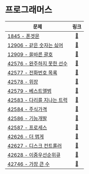# 프로그래머스

| 문제                            |                                  링크                                   |
|-------------------------------|:---------------------------------------------------------------------:|
| [1845 - 폰겟몬](./1845)          | [🔗](https://school.programmers.co.kr/learn/courses/30/lessons/1845)  |
| [12906 - 같은 숫자는 싫어](./12906)  | [🔗](https://school.programmers.co.kr/learn/courses/30/lessons/12906) |
| [12909 - 올바른 괄호](./12909)     | [🔗](https://school.programmers.co.kr/learn/courses/30/lessons/12909) |
| [42576 - 완주하지 못한 선수](./42576) | [🔗](https://school.programmers.co.kr/learn/courses/30/lessons/42576) |
| [42577 - 전화번호 목록](./42577)    | [🔗](https://school.programmers.co.kr/learn/courses/30/lessons/42577) |
| [42578 - 위장](./42578)         | [🔗](https://school.programmers.co.kr/learn/courses/30/lessons/42578) |
| [42579 - 베스트앨범](./42579)      | [🔗](https://school.programmers.co.kr/learn/courses/30/lessons/42579) |
| [42583 - 다리를 지나는 트럭](./42583) | [🔗](https://school.programmers.co.kr/learn/courses/30/lessons/42583) |
| [42584 - 주식가격](./42584)       | [🔗](https://school.programmers.co.kr/learn/courses/30/lessons/42584) |
| [42586 - 기능개발](./42586)       | [🔗](https://school.programmers.co.kr/learn/courses/30/lessons/42586) |
| [42587 - 프로세스](./42587)       | [🔗](https://school.programmers.co.kr/learn/courses/30/lessons/42587) |
| [42626 - 더 맵게](./42626)       | [🔗](https://school.programmers.co.kr/learn/courses/30/lessons/42626) |
| [42627 - 디스크 컨트롤러](./42627)   | [🔗](https://school.programmers.co.kr/learn/courses/30/lessons/42627) |
| [42628 - 이중우선순위큐](./42628)    | [🔗](https://school.programmers.co.kr/learn/courses/30/lessons/42628) |
| [42746 - 가장 큰 수](./42746)     | [🔗](https://school.programmers.co.kr/learn/courses/30/lessons/42746) |
